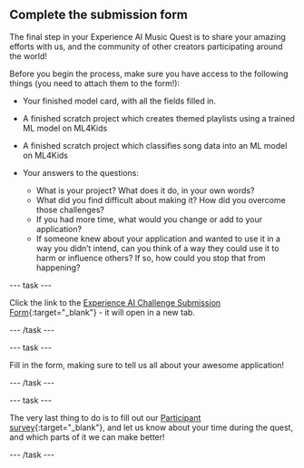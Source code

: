 ## Complete the submission form

The final step in your Experience AI Music Quest is to share your amazing efforts with us, and the community of other creators participating around the world!

Before you begin the process, make sure you have access to the following things (you need to attach them to the form!):

+ Your finished model card, with all the fields filled in.

+ A finished scratch project which creates themed playlists using a trained ML model on ML4Kids

+ A finished scratch project which classifies song data into an ML model on ML4Kids

+ Your answers to the questions:
     - What is your project? What does it do, in your own words? 
     - What did you find difficult about making it? How did you overcome those challenges?
     - If you had more time, what would you change or add to your application?
     - If someone knew about your application and wanted to use it in a way you didn’t intend, can you think of a way they could use it to harm or influence others? If so, how could you stop that from happening?

--- task ---

Click the link to the [Experience AI Challenge Submission Form](https://form.raspberrypi.org/4873452){:target="_blank"} - it will open in a new tab.

--- /task ---

--- task ---

Fill in the form, making sure to tell us all about your awesome application! 

--- /task ---

--- task ---

The very last thing to do is to fill out our [Participant survey](https://cambridge.eu.qualtrics.com/jfe/form/SV_3gRYEvqIwrFbtNs){:target="_blank"}, and let us know about your time during the quest, and which parts of it we can make better!

--- /task ---
